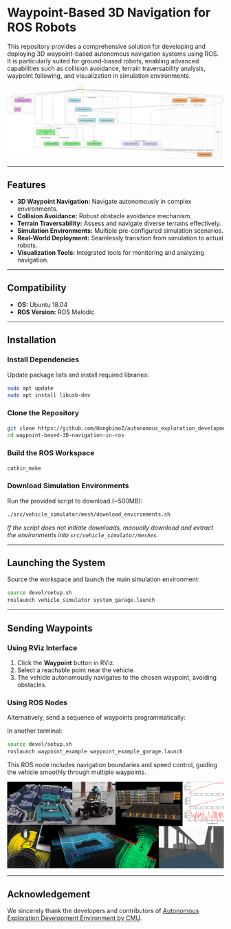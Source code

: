 # Waypoint-Based 3D Navigation for ROS Robots

This repository provides a comprehensive solution for developing and deploying 3D waypoint-based autonomous navigation systems using ROS. It is particularly suited for ground-based robots, enabling advanced capabilities such as collision avoidance, terrain traversability analysis, waypoint following, and visualization in simulation environments.

<div align="center">
  <img src="img/waypoint_3d.png" alt="3D Waypoint Navigation" width="600">
</div>

---

## Features

* **3D Waypoint Navigation:** Navigate autonomously in complex environments.
* **Collision Avoidance:** Robust obstacle avoidance mechanism.
* **Terrain Traversability:** Assess and navigate diverse terrains effectively.
* **Simulation Environments:** Multiple pre-configured simulation scenarios.
* **Real-World Deployment:** Seamlessly transition from simulation to actual robots.
* **Visualization Tools:** Integrated tools for monitoring and analyzing navigation.

---

## Compatibility

* **OS:** Ubuntu 18.04
* **ROS Version:** ROS Melodic

---

## Installation

### Install Dependencies

Update package lists and install required libraries:

```bash
sudo apt update
sudo apt install libusb-dev
```

### Clone the Repository

```bash
git clone https://github.com/HongbiaoZ/autonomous_exploration_development_environment.git
cd waypoint-based-3D-navigation-in-ros
```

### Build the ROS Workspace

```bash
catkin_make
```

### Download Simulation Environments

Run the provided script to download (\~500MB):

```bash
./src/vehicle_simulator/mesh/download_environments.sh
```

*If the script does not initiate downloads, manually download and extract the environments into `src/vehicle_simulator/meshes`.*

---

## Launching the System

Source the workspace and launch the main simulation environment:

```bash
source devel/setup.sh
roslaunch vehicle_simulator system_garage.launch
```

---

## Sending Waypoints

### Using RViz Interface

1. Click the **Waypoint** button in RViz.
2. Select a reachable point near the vehicle.
3. The vehicle autonomously navigates to the chosen waypoint, avoiding obstacles.

### Using ROS Nodes

Alternatively, send a sequence of waypoints programmatically:

In another terminal:

```bash
source devel/setup.sh
roslaunch waypoint_example waypoint_example_garage.launch
```

This ROS node includes navigation boundaries and speed control, guiding the vehicle smoothly through multiple waypoints.

<div align="center">
  <img src="img/header.jpg" alt="ROS Waypoint Navigation" width="600">
</div>

---

## Acknowledgement 
We sincerely thank the developers and contributors of [Autonomous Exploration Development Environment by CMU](https://github.com/HongbiaoZ/autonomous_exploration_development_environment).
